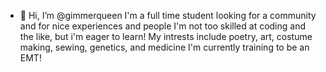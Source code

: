 - 👋 Hi, I’m @gimmerqueen
I'm a full time student looking for a community and for nice experiences and people
I'm not too skilled at coding and the like, but i'm eager to learn!
My intrests include poetry, art, costume making, sewing, genetics, and medicine 
I'm currently training to be an EMT!
